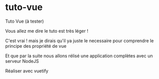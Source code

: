 # tuto-vue
Tuto Vue (à tester)

Vous allez me dire le tuto est très léger !

C'est vrai ! mais je dirais qu'il ya juste le necessaire pour comprendre le principe des propriété de vue

Et que par la suite nous allons rélisé une application complètes avec un serveur NodeJS

Réaliser avec vuetify
